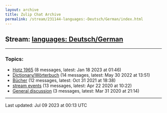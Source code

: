 ```yaml
---
layout: archive
title: Zulip Chat Archive
permalink: /stream/231144-languages:-Deutsch/German/index.html
---
```


## Stream: [languages: Deutsch/German](https://mattecapu.github.io/ct-zulip-archive/stream/231144-languages:-Deutsch/German/index.html)
---

### Topics:

* [Hotz 1965](topic/topic_Hotz.201965.html) (8 messages, latest: Jan 18 2023 at 01:46)
* [Dictionary/Wörterbuch](topic/topic_Dictionary.2FW.C3.B6rterbuch.html) (14 messages, latest: May 30 2022 at 13:51)
* [Bücher](topic/topic_B.C3.BCcher.html) (12 messages, latest: Oct 31 2021 at 18:38)
* [stream events](topic/topic_stream.20events.html) (13 messages, latest: Apr 22 2020 at 10:22)
* [General discussion](topic/topic_General.20discussion.html) (3 messages, latest: Mar 31 2020 at 21:14)

<hr><p>Last updated: Jul 09 2023 at 00:13 UTC</p>